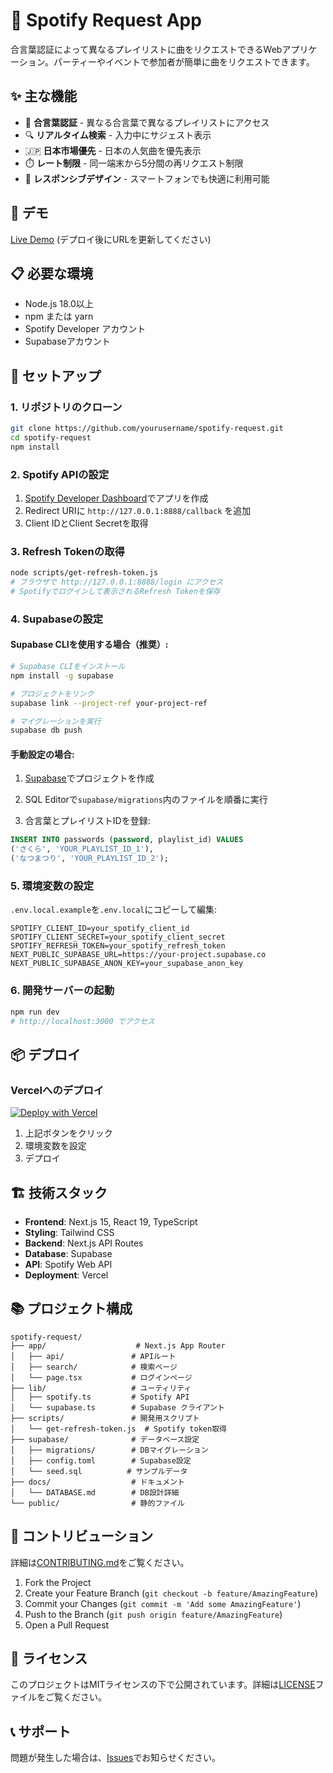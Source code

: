 # 🎵 Spotify Request App

合言葉認証によって異なるプレイリストに曲をリクエストできるWebアプリケーション。パーティーやイベントで参加者が簡単に曲をリクエストできます。

## ✨ 主な機能

- 🔐 **合言葉認証** - 異なる合言葉で異なるプレイリストにアクセス
- 🔍 **リアルタイム検索** - 入力中にサジェスト表示
- 🇯🇵 **日本市場優先** - 日本の人気曲を優先表示
- ⏱️ **レート制限** - 同一端末から5分間の再リクエスト制限
- 📱 **レスポンシブデザイン** - スマートフォンでも快適に利用可能

## 🚀 デモ

[Live Demo](https://your-app.vercel.app) (デプロイ後にURLを更新してください)

## 📋 必要な環境

- Node.js 18.0以上
- npm または yarn
- Spotify Developer アカウント
- Supabaseアカウント

## 🔧 セットアップ

### 1. リポジトリのクローン

```bash
git clone https://github.com/yourusername/spotify-request.git
cd spotify-request
npm install
```

### 2. Spotify APIの設定

1. [Spotify Developer Dashboard](https://developer.spotify.com/dashboard)でアプリを作成
2. Redirect URIに `http://127.0.0.1:8888/callback` を追加
3. Client IDとClient Secretを取得

### 3. Refresh Tokenの取得

```bash
node scripts/get-refresh-token.js
# ブラウザで http://127.0.0.1:8888/login にアクセス
# Spotifyでログインして表示されるRefresh Tokenを保存
```

### 4. Supabaseの設定

#### Supabase CLIを使用する場合（推奨）:
```bash
# Supabase CLIをインストール
npm install -g supabase

# プロジェクトをリンク
supabase link --project-ref your-project-ref

# マイグレーションを実行
supabase db push
```

#### 手動設定の場合:
1. [Supabase](https://supabase.com)でプロジェクトを作成
2. SQL Editorで`supabase/migrations`内のファイルを順番に実行

3. 合言葉とプレイリストIDを登録:
```sql
INSERT INTO passwords (password, playlist_id) VALUES 
('さくら', 'YOUR_PLAYLIST_ID_1'),
('なつまつり', 'YOUR_PLAYLIST_ID_2');
```

### 5. 環境変数の設定

`.env.local.example`を`.env.local`にコピーして編集:

```env
SPOTIFY_CLIENT_ID=your_spotify_client_id
SPOTIFY_CLIENT_SECRET=your_spotify_client_secret
SPOTIFY_REFRESH_TOKEN=your_spotify_refresh_token
NEXT_PUBLIC_SUPABASE_URL=https://your-project.supabase.co
NEXT_PUBLIC_SUPABASE_ANON_KEY=your_supabase_anon_key
```

### 6. 開発サーバーの起動

```bash
npm run dev
# http://localhost:3000 でアクセス
```

## 📦 デプロイ

### Vercelへのデプロイ

[![Deploy with Vercel](https://vercel.com/button)](https://vercel.com/new/clone?repository-url=https://github.com/yourusername/spotify-request)

1. 上記ボタンをクリック
2. 環境変数を設定
3. デプロイ

## 🏗️ 技術スタック

- **Frontend**: Next.js 15, React 19, TypeScript
- **Styling**: Tailwind CSS
- **Backend**: Next.js API Routes
- **Database**: Supabase
- **API**: Spotify Web API
- **Deployment**: Vercel

## 📚 プロジェクト構成

```
spotify-request/
├── app/                    # Next.js App Router
│   ├── api/               # APIルート
│   ├── search/            # 検索ページ
│   └── page.tsx           # ログインページ
├── lib/                   # ユーティリティ
│   ├── spotify.ts         # Spotify API
│   └── supabase.ts        # Supabase クライアント
├── scripts/               # 開発用スクリプト
│   └── get-refresh-token.js  # Spotify token取得
├── supabase/              # データベース設定
│   ├── migrations/        # DBマイグレーション
│   ├── config.toml        # Supabase設定
│   └── seed.sql          # サンプルデータ
├── docs/                  # ドキュメント
│   └── DATABASE.md        # DB設計詳細
└── public/                # 静的ファイル
```

## 🤝 コントリビューション

詳細は[CONTRIBUTING.md](CONTRIBUTING.md)をご覧ください。

1. Fork the Project
2. Create your Feature Branch (`git checkout -b feature/AmazingFeature`)
3. Commit your Changes (`git commit -m 'Add some AmazingFeature'`)
4. Push to the Branch (`git push origin feature/AmazingFeature`)
5. Open a Pull Request

## 📄 ライセンス

このプロジェクトはMITライセンスの下で公開されています。詳細は[LICENSE](LICENSE)ファイルをご覧ください。

## 📞 サポート

問題が発生した場合は、[Issues](https://github.com/andex-tokyo/spotify-request/issues)でお知らせください。
